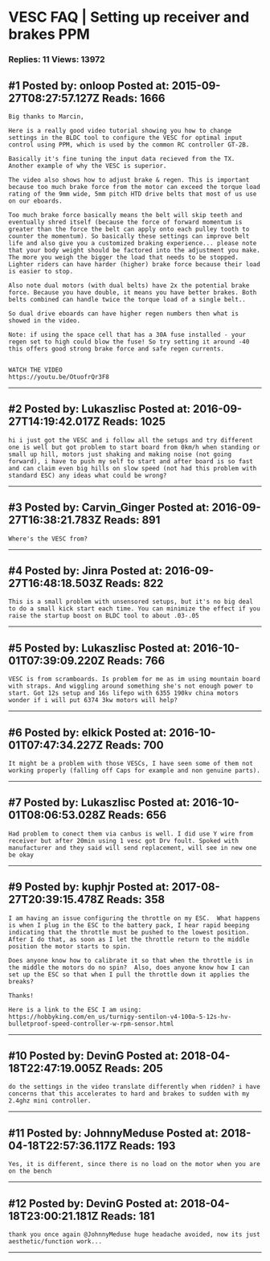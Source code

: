 # VESC FAQ &#124; Setting up receiver and brakes PPM

### Replies: 11 Views: 13972

## \#1 Posted by: onloop Posted at: 2015-09-27T08:27:57.127Z Reads: 1666

```
Big thanks to Marcin, 

Here is a really good video tutorial showing you how to change settings in the BLDC tool to configure the VESC for optimal input control using PPM, which is used by the common RC controller GT-2B. 

Basically it's fine tuning the input data recieved from the TX. Another example of why the VESC is superior.

The video also shows how to adjust brake & regen. This is important because too much brake force from the motor can exceed the torque load rating of the 9mm wide, 5mm pitch HTD drive belts that most of us use on our eboards.

Too much brake force basically means the belt will skip teeth and eventually shred itself (because the force of forward momentum is greater than the force the belt can apply onto each pulley tooth to counter the momentum). So basically these settings can improve belt life and also give you a customized braking experience... please note that your body weight should be factored into the adjustment you make. The more you weigh the bigger the load that needs to be stopped. Lighter riders can have harder (higher) brake force because their load is easier to stop.

Also note dual motors (with dual belts) have 2x the potential brake force. Because you have double, it means you have better brakes. Both belts combined can handle twice the torque load of a single belt..

So dual drive eboards can have higher regen numbers then what is showed in the video.

Note: if using the space cell that has a 30A fuse installed - your regen set to high could blow the fuse! So try setting it around -40 this offers good strong brake force and safe regen currents.


WATCH THE VIDEO
https://youtu.be/OtuofrQr3F8
```

---
## \#2 Posted by: Lukaszlisc Posted at: 2016-09-27T14:19:42.017Z Reads: 1025

```
hi i just got the VESC and i follow all the setups and try different one is well but got problem to start board from 0km/h when standing or small up hill, motors just shaking and making noise (not going forward), i have to push my self to start and after board is so fast and can claim even big hills on slow speed (not had this problem with standard ESC) any ideas what could be wrong?
```

---
## \#3 Posted by: Carvin_Ginger Posted at: 2016-09-27T16:38:21.783Z Reads: 891

```
Where's the VESC from?
```

---
## \#4 Posted by: Jinra Posted at: 2016-09-27T16:48:18.503Z Reads: 822

```
This is a small problem with unsensored setups, but it's no big deal to do a small kick start each time. You can minimize the effect if you raise the startup boost on BLDC tool to about .03-.05
```

---
## \#5 Posted by: Lukaszlisc Posted at: 2016-10-01T07:39:09.220Z Reads: 766

```
VESC is from scramboards. Is problem for me as im using mountain board with straps. And wiggling around something she's not enough power to start. Got 12s setup and 16s lifepo with 6355 190kv china motors wonder if i will put 6374 3kw motors will help?
```

---
## \#6 Posted by: elkick Posted at: 2016-10-01T07:47:34.227Z Reads: 700

```
It might be a problem with those VESCs, I have seen some of them not working properly (falling off Caps for example and non genuine parts).
```

---
## \#7 Posted by: Lukaszlisc Posted at: 2016-10-01T08:06:53.028Z Reads: 656

```
Had problem to conect them via canbus is well. I did use Y wire from receiver but after 20min using 1 vesc got Drv foult. Spoked with manufacturer and they said will send replacement, will see in new one be okay
```

---
## \#9 Posted by: kuphjr Posted at: 2017-08-27T20:39:15.478Z Reads: 358

```
I am having an issue configuring the throttle on my ESC.  What happens is when I plug in the ESC to the battery pack, I hear rapid beeping indicating that the throttle must be pushed to the lowest position.  After I do that, as soon as I let the throttle return to the middle position the motor starts to spin.

Does anyone know how to calibrate it so that when the throttle is in the middle the motors do no spin?  Also, does anyone know how I can set up the ESC so that when I pull the throttle down it applies the breaks?

Thanks!

Here is a link to the ESC I am using: https://hobbyking.com/en_us/turnigy-sentilon-v4-100a-5-12s-hv-bulletproof-speed-controller-w-rpm-sensor.html
```

---
## \#10 Posted by: DevinG Posted at: 2018-04-18T22:47:19.005Z Reads: 205

```
do the settings in the video translate differently when ridden? i have concerns that this accelerates to hard and brakes to sudden with my 2.4ghz mini controller.
```

---
## \#11 Posted by: JohnnyMeduse Posted at: 2018-04-18T22:57:36.117Z Reads: 193

```
Yes, it is different, since there is no load on the motor when you are on the bench
```

---
## \#12 Posted by: DevinG Posted at: 2018-04-18T23:00:21.181Z Reads: 181

```
thank you once again @JohnnyMeduse huge headache avoided, now its just aesthetic/function work...
```

---
